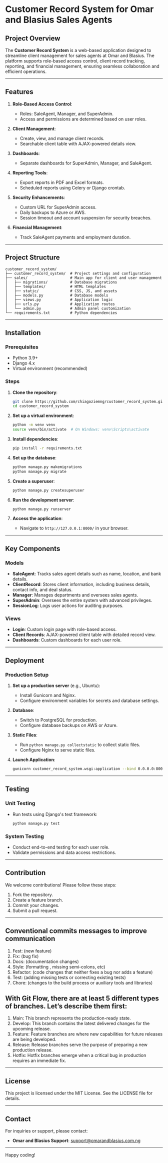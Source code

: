 # Customer Record System for Omar and Blasius Sales Agents

## Project Overview
The **Customer Record System** is a web-based application designed to streamline client management for sales agents at Omar and Blasius. The platform supports role-based access control, client record tracking, reporting, and financial management, ensuring seamless collaboration and efficient operations.

---

## Features
1. **Role-Based Access Control**:
   - Roles: SaleAgent, Manager, and SuperAdmin.
   - Access and permissions are determined based on user roles.

2. **Client Management**:
   - Create, view, and manage client records.
   - Searchable client table with AJAX-powered details view.

3. **Dashboards**:
   - Separate dashboards for SuperAdmin, Manager, and SaleAgent.

4. **Reporting Tools**:
   - Export reports in PDF and Excel formats.
   - Scheduled reports using Celery or Django crontab.

5. **Security Enhancements**:
   - Custom URL for SuperAdmin access.
   - Daily backups to Azure or AWS.
   - Session timeout and account suspension for security breaches.

6. **Financial Management**:
   - Track SaleAgent payments and employment duration.

---

## Project Structure
```
customer_record_system/
├── customer_record_system/  # Project settings and configuration
├── sales/                   # Main app for client and user management
│   ├── migrations/          # Database migrations
│   ├── templates/           # HTML templates
│   ├── static/              # CSS, JS, and assets
│   ├── models.py            # Database models
│   ├── views.py             # Application logic
│   ├── urls.py              # Application routes
│   └── admin.py             # Admin panel customization
└── requirements.txt         # Python dependencies
```

---

## Installation

### Prerequisites
- Python 3.9+
- Django 4.x
- Virtual environment (recommended)

### Steps
1. **Clone the repository**:
   ```bash
   git clone https://github.com/chiagoziemng/customer_record_system.git
   cd customer_record_system
   ```

2. **Set up a virtual environment**:
   ```bash
   python -m venv venv
   source venv/bin/activate  # On Windows: venv\Scripts\activate
   ```

3. **Install dependencies**:
   ```bash
   pip install -r requirements.txt
   ```

4. **Set up the database**:
   ```bash
   python manage.py makemigrations
   python manage.py migrate
   ```

5. **Create a superuser**:
   ```bash
   python manage.py createsuperuser
   ```

6. **Run the development server**:
   ```bash
   python manage.py runserver
   ```

7. **Access the application**:
   - Navigate to `http://127.0.0.1:8000/` in your browser.

---

## Key Components

### Models
- **SaleAgent**: Tracks sales agent details such as name, location, and bank details.
- **ClientRecord**: Stores client information, including business details, contact info, and deal status.
- **Manager**: Manages departments and oversees sales agents.
- **SuperAdmin**: Oversees the entire system with advanced privileges.
- **SessionLog**: Logs user actions for auditing purposes.

### Views
- **Login**: Custom login page with role-based access.
- **Client Records**: AJAX-powered client table with detailed record view.
- **Dashboards**: Custom dashboards for each user role.

---

## Deployment

### Production Setup
1. **Set up a production server** (e.g., Ubuntu):
   - Install Gunicorn and Nginx.
   - Configure environment variables for secrets and database settings.

2. **Database**:
   - Switch to PostgreSQL for production.
   - Configure database backups on AWS or Azure.

3. **Static Files**:
   - Run `python manage.py collectstatic` to collect static files.
   - Configure Nginx to serve static files.

4. **Launch Application**:
   ```bash
   gunicorn customer_record_system.wsgi:application --bind 0.0.0.0:8000
   ```

---

## Testing

### Unit Testing
- Run tests using Django's test framework:
  ```bash
  python manage.py test
  ```

### System Testing
- Conduct end-to-end testing for each user role.
- Validate permissions and data access restrictions.

---

## Contribution
We welcome contributions! Please follow these steps:
1. Fork the repository.
2. Create a feature branch.
3. Commit your changes.
4. Submit a pull request.

---

## Conventional commits messages to improve communication

1. Fest: (new feature) 
2. Fix: (bug fix) 
3. Docs: (documentation changes) 
4. Style: (formatting , missing semi-colons, etc) 
5. Refactor: (code changes that neither fixes a bug nor adds a feature) 
6. Test: (adding missing tests or correcting existing tests) 
7. Chore: (changes to the build process or auxiliary tools and libraries)

## With Git Flow, there are at least 5 different types of branches. Let’s describe them first:

1. Main: This branch represents the production-ready state. 
2. Develop: This branch contains the latest delivered changes for the upcoming release. 
3. Feature: Feature branches are where new capabilities for future releases are being developed. 
4. Release: Release branches serve the purpose of preparing a new production release. 
5. Hotfix: Hotfix branches emerge when a critical bug in production requires an immediate fix.

---
## License
This project is licensed under the MIT License. See the LICENSE file for details.

---

## Contact
For inquiries or support, please contact:
- **Omar and Blasius Support**: support@omarandblasius.com.ng

---

Happy coding!

